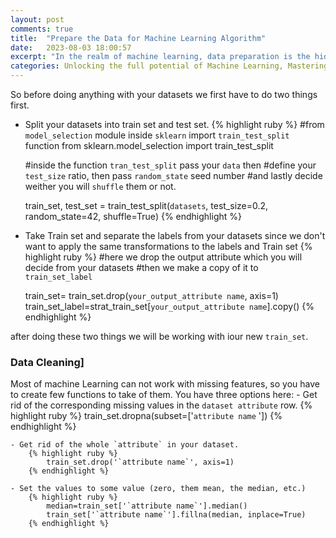 ```yaml
---
layout: post
comments: true
title:  "Prepare the Data for Machine Learning Algorithm"
date:   2023-08-03 18:00:57
excerpt: "In the realm of machine learning, data preparation is the hidden key that unlocks the true potential of algorithms. Just as a sculptor carefully shapes and refines raw materials to create a masterpiece, data preparation involves transforming and refining raw data into a well-structured, clean, and meaningful format. This crucial step sets the foundation for accurate and effective machine learning models, determining the very essence of success in any data-driven endeavor. In this blog post, we embark on an enlightening journey through the art of preparing data for machine learning algorithms, unraveling the techniques and best practices that empower us to unleash the full power of artificial intelligence."
categories: Unlocking the full potential of Machine Learning, Mastering the Art of Data Preparation
---
```


So before doing anything with your datasets we first have to do two things first.
- Split your datasets into train set and test set.
  {% highlight ruby %}
    #from `model_selection` module inside `sklearn` import `train_test_split` function
    from sklearn.model_selection import train_test_split

    #inside the function `tran_test_split` pass your `data` then
    #define your `test_size` ratio, then pass `random_state` seed number
    #and lastly decide weither you will `shuffle` them or not.
    
    train_set, test_set = train_test_split(`datasets`, test_size=0.2, random_state=42, shuffle=True)
  {% endhighlight %}

- Take Train set and separate the labels from your datasets since we don't want to apply the same transformations to the labels and Train set
  {% highlight ruby %}
    #here we drop the output attribute which you will decide from your datasets
    #then we make a copy of it to `train_set_label`

    train_set= train_set.drop(`your_output_attribute name`, axis=1)
    train_set_label=strat_train_set[`your_output_attribute name`].copy()
  {% endhighlight %}

after doing these two things we will be working with iour new `train_set`.

### Data Cleaning]
Most of machine Learning can not work with missing features, so you have to create few functions to take of them. You have three options here:
    - Get rid of the corresponding missing values in the `dataset attribute` row.
        {% highlight ruby %}
            train_set.dropna(subset=['`attribute name`
        '])
        {% endhighlight %}

    - Get rid of the whole `attribute` in your dataset.
        {% highlight ruby %}
            train_set.drop('`attribute name`', axis=1)
        {% endhighlight %}

    - Set the values to some value (zero, them mean, the median, etc.)
        {% highlight ruby %}
            median=train_set['`attribute name`'].median()
            train_set['`attribute name`'].fillna(median, inplace=True)
        {% endhighlight %}